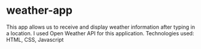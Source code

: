 # weather-app

This app allows us to receive and display weather information after typing in a location. I used Open Weather API for this application. Technologies used: HTML, CSS, Javascript
